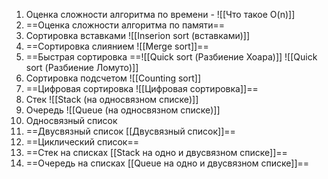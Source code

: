 1. Оценка сложности алгоритма по времени - ![[Что такое O(n)]]
2. ==Оценка сложности алгоритма по памяти==
3. Сортировка вставками ![[Inserion sort (вставками)]]
4. ==Сортировка слиянием ![[Merge sort]]==
5. ==Быстрая сортировка ==![[Quick sort (Разбиение Хоара)]] ![[Quick sort (Разбиение Ломуто)]]
6. Сортировка подсчетом ![[Counting sort]] 
7. ==Цифровая сортировка ![[Цифровая сортировка]]==
8. Стек ![[Stack (на односвязном списке)]]
9. Очередь ![[Queue (на односвязном списке)]]
10. Односвязный список
11. ==Двусвязный список [[Двусвязный список]]==
12. ==Циклический список==
13. ==Стек на списках [[Stack на одно и двусвязном списке]]==
14. ==Очередь на списках [[Queue на одно и двусвязном списке]]==